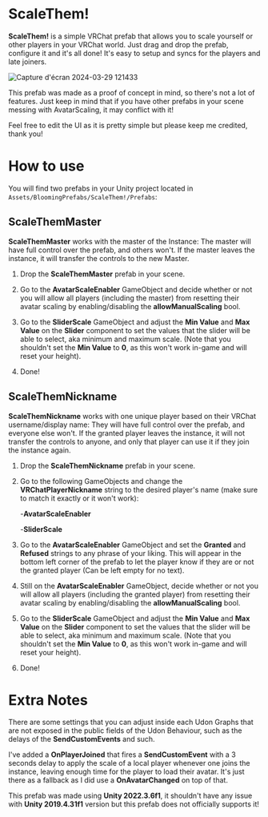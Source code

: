 
# ScaleThem!

**ScaleThem!** is a simple VRChat prefab that allows you to scale yourself or other players in your VRChat world. Just drag and drop the prefab, configure it and it's all done! It's easy to setup and syncs for the players and late joiners.

![Capture d'écran 2024-03-29 121433](https://github.com/BloomingTails/ScaleThem/assets/77898978/85056da3-82c0-41bd-b0ce-d8b61754580a)

This prefab was made as a proof of concept in mind, so there's not a lot of features. Just keep in mind that if you have other prefabs in your scene messing with AvatarScaling, it may conflict with it!

Feel free to edit the UI as it is pretty simple but please keep me credited, thank you!



# How to use

You will find two prefabs in your Unity project located in `Assets/BloomingPrefabs/ScaleThem!/Prefabs`:

## ScaleThemMaster

**ScaleThemMaster** works with the master of the Instance: The master will have full control over the prefab, and others won't. If the master leaves the instance, it will transfer the controls to the new Master.

1. Drop the **ScaleThemMaster** prefab in your scene.

2. Go to the **AvatarScaleEnabler** GameObject and decide whether or not you will allow all players (including the master) from resetting their avatar scaling by enabling/disabling the **allowManualScaling** bool.

3. Go to the **SliderScale** GameObject and adjust the **Min Value** and **Max Value** on the **Slider** component to set the values that the slider will be able to select, aka minimum and maximum scale. (Note that you shouldn't set the **Min Value** to **0**, as this won't work in-game and will reset your height).

4. Done!

## ScaleThemNickname

**ScaleThemNickname** works with one unique player based on their VRChat username/display name: They will have full control over the prefab, and everyone else won't. If the granted player leaves the instance, it will not transfer the controls to anyone, and only that player can use it if they join the instance again.

1. Drop the **ScaleThemNickname** prefab in your scene.

2. Go to the following GameObjects and change the **VRChatPlayerNickname** string to the desired player's name (make sure to match it exactly or it won't work):

    -**AvatarScaleEnabler**

    -**SliderScale**

3. Go to the **AvatarScaleEnabler** GameObject and set the **Granted** and **Refused** strings to any phrase of your liking. This will appear in the bottom left corner of the prefab to let the player know if they are or not the granted player (Can be left empty for no text).

4. Still on the **AvatarScaleEnabler** GameObject, decide whether or not you will allow all players (including the granted player) from resetting their avatar scaling by enabling/disabling the **allowManualScaling** bool.

5. Go to the **SliderScale** GameObject and adjust the **Min Value** and **Max Value** on the **Slider** component to set the values that the slider will be able to select, aka minimum and maximum scale. (Note that you shouldn't set the **Min Value** to **0**, as this won't work in-game and will reset your height).

6. Done!

# Extra Notes

There are some settings that you can adjust inside each Udon Graphs that are not exposed in the public fields of the Udon Behaviour, such as the delays of the **SendCustomEvents** and such.

I've added a **OnPlayerJoined** that fires a **SendCustomEvent** with a 3 seconds delay to apply the scale of a local player whenever one joins the instance, leaving enough time for the player to load their avatar. It's just there as a fallback as I did use a **OnAvatarChanged** on top of that.

This prefab was made using **Unity 2022.3.6f1**, it shouldn't have any issue with **Unity 2019.4.31f1** version but this prefab does not officially supports it!
